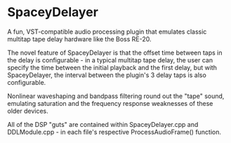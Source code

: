 SpaceyDelayer
=============
A fun, VST-compatible audio processing plugin that emulates classic multitap tape delay hardware like the Boss RE-20. 

The novel feature of SpaceyDelayer is that the offset time between taps in the delay is configurable - in a typical multitap tape delay, the user can specify the time between the initial playback and the first delay, but with SpaceyDelayer, the interval between the plugin's 3 delay taps is also configurable. 

Nonlinear waveshaping and bandpass filtering round out the "tape" sound, emulating saturation and the frequency response weaknesses of these older devices. 

All of the DSP "guts" are contained within SpaceyDelayer.cpp and DDLModule.cpp - in each file's respective ProcessAudioFrame() function. 
